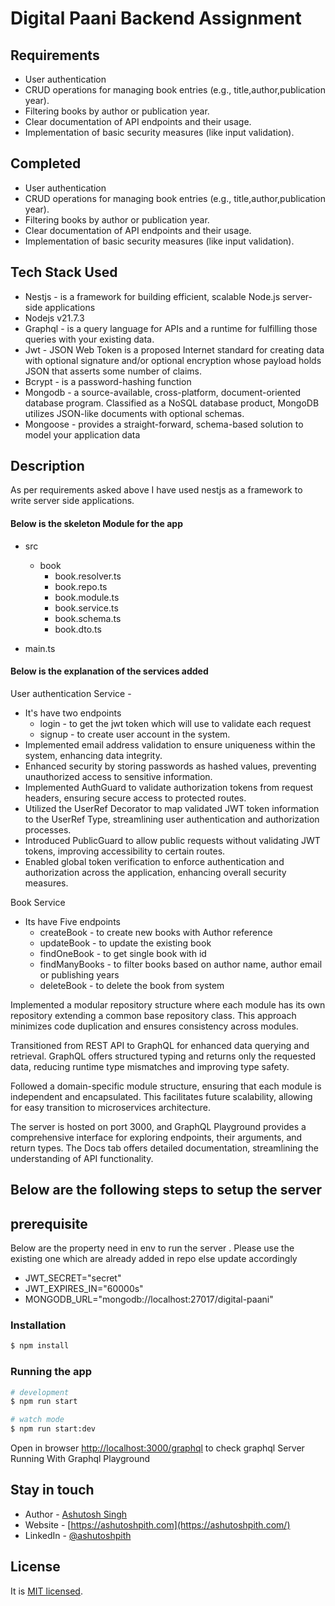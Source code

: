 # Digital Paani Backend Assignment

## Requirements
   - User authentication
   - CRUD operations for managing book entries (e.g., title,author,publication year).
   - Filtering books by author or publication year.
   - Clear documentation of API endpoints and their usage.
   - Implementation of basic security measures (like input validation).

## Completed
   - User authentication
   - CRUD operations for managing book entries (e.g., title,author,publication year).
   - Filtering books by author or publication year.
   - Clear documentation of API endpoints and their usage.
   - Implementation of basic security measures (like input validation).
  
## Tech Stack Used
 - Nestjs - is a framework for building efficient, scalable Node.js server-side applications
 - Nodejs v21.7.3
 - Graphql - is a query language for APIs and a runtime for fulfilling those queries with your existing data.
 - Jwt - JSON Web Token is a proposed Internet standard for creating data with optional signature and/or optional encryption whose payload holds JSON that asserts some number of claims.
 - Bcrypt - is a password-hashing function
 - Mongodb - a source-available, cross-platform, document-oriented database program. Classified as a NoSQL database product, MongoDB utilizes JSON-like documents with optional schemas.
 - Mongoose - provides a straight-forward, schema-based solution to model your application data
  
## Description
As per requirements asked above I have used nestjs as a framework to write server side applications.

#### Below is the skeleton Module for the app 
- src 
  - book
    - book.resolver.ts
    - book.repo.ts
    - book.module.ts
    - book.service.ts
    - book.schema.ts
    - book.dto.ts
  
- main.ts

#### Below is the explanation of the services added

User authentication Service - 
- It's have two endpoints
  - login - to get the jwt token which will use to validate each request
  - signup - to create user account in the system. 
- Implemented email address validation to ensure uniqueness within the system, enhancing data integrity.
- Enhanced security by storing passwords as hashed values, preventing unauthorized access to sensitive information.
- Implemented AuthGuard to validate authorization tokens from request headers, ensuring secure access to protected routes.
- Utilized the UserRef Decorator to map validated JWT token information to the UserRef Type, streamlining user authentication and authorization processes.
- Introduced PublicGuard to allow public requests without validating JWT tokens, improving accessibility to certain routes.
- Enabled global token verification to enforce authentication and authorization across the application, enhancing overall security measures.
  
Book Service
  - Its have Five endpoints
      - createBook - to create new books with Author reference
      - updateBook - to update the existing book
      - findOneBook - to get single book with id 
      - findManyBooks - to filter books based on author name, author email or publishing years
      - deleteBook  - to delete the book from system

Implemented a modular repository structure where each module has its own repository extending a common base repository class. This approach minimizes code duplication and ensures consistency across modules.

Transitioned from REST API to GraphQL for enhanced data querying and retrieval. GraphQL offers structured typing and returns only the requested data, reducing runtime type mismatches and improving type safety.

Followed a domain-specific module structure, ensuring that each module is independent and encapsulated. This facilitates future scalability, allowing for easy transition to microservices architecture.

The server is hosted on port 3000, and GraphQL Playground provides a comprehensive interface for exploring endpoints, their arguments, and return types. The Docs tab offers detailed documentation, streamlining the understanding of API functionality.

## Below are the following steps to setup the server

## prerequisite

Below are the property need in env to run the server . Please use the existing one which are already added in repo else update accordingly 

 - JWT_SECRET="secret"
 - JWT_EXPIRES_IN="60000s"
 - MONGODB_URL="mongodb://localhost:27017/digital-paani"
  

### Installation

```bash
$ npm install
```

### Running the app

```bash
# development
$ npm run start

# watch mode
$ npm run start:dev

```
Open in browser 
[http://localhost:3000/graphql](http://localhost:3000/graphql)
to check graphql Server Running With Graphql Playground

## Stay in touch

- Author - [Ashutosh Singh](https://ashutoshpith.com)
- Website - [https://ashutoshpith.com](https://ashutoshpith.com/)
- LinkedIn - [@ashutoshpith](https://www.linkedin.com/in/ashutoshpith/)

## License
It is [MIT licensed](LICENSE).

